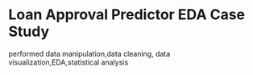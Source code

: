 # Loan Approval Predictor EDA Case Study

performed data manipulation,data cleaning, data visualization,EDA,statistical analysis
